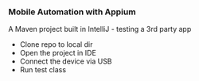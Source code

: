 ### Mobile Automation with Appium

A Maven project built in IntelliJ - testing a 3rd party app

- Clone repo to local dir
- Open the project in IDE
- Connect the device via USB
- Run test class